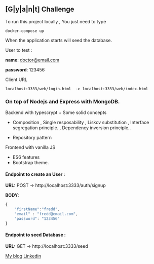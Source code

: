 ## [G|y|a|n|t] Challenge

To run this project locally , You just need to type 

```
docker-compose up
```

When the application starts will seed the database.

User to test : 

__name__: doctor@email.com

__password__: 123456


Client URL 
```
localhost:3333/web/login.html  -> localhost:3333/web/index.html
```

### On top of Nodejs and Express  with MongoDB.

Backend with typescrypt + Some solid concepts
- Composition , Single resposability , Liskov substitution , Interface segregation principle. , Dependency inversion principle..

- Repository pattern

Frontend with vanilla JS
- ES6 features 
- Bootstrap theme.



#### Endpoint to create an User : 



__URL:__
POST -> http://localhost:3333/auth/signup

__BODY__:

```js
{
	"firstName":"fredd",
	"email" : "fredd@email.com",
	"password": "123456"
}
```


#### Endpoint to seed Database : 
__URL:__
GET -> http://localhost:3333/seed



[My blog](https://frederico.eu)
[Linkedin](https://linkedin.com/in/fredericobezerra)